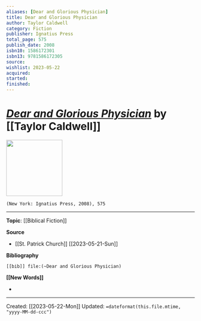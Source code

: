 ```yaml
---
aliases: [Dear and Glorious Physician]
title: Dear and Glorious Physician
author: Taylor Caldwell
category: Fiction
publisher: Ignatius Press
total_page: 575
publish_date: 2008
isbn10: 1586172301
isbn13: 9781586172305
source: 
wishlist: 2023-05-22
acquired: 
started: 
finished: 
---
```

# *[Dear and Glorious Physician]()* by [[Taylor Caldwell]]

<img src="http://books.google.com/books/content?id=4S47PtmjTZwC&printsec=frontcover&img=1&zoom=1&edge=curl&source=gbs_api" width=150>

`(New York: Ignatius Press, 2008), 575`



--- 
**Topic**: [[Biblical Fiction]]

**Source**
- [[St. Patrick Church]] [[2023-05-21-Sun]]

**Bibliography**

```query
[[bib]] file:(~Dear and Glorious Physician)
```
 

**[[New Words]]**

- 

---
Created: [[2023-05-22-Mon]]
Updated: `=dateformat(this.file.mtime, "yyyy-MM-dd-ccc")`